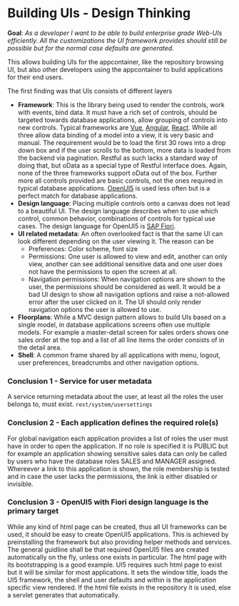 # Building UIs - Design Thinking

**Goal**: _As a developer I want to be able to build enterprise grade Web-UIs efficiently. All the customizations the UI framework provides should still be possible but for the normal case defaults are generated._


This allows building UIs for the appcontainer, like the repository browsing UI, but also other developers using the appcontainer to build applications for their end users.

The first finding was that UIs consists of different layers
 - **Framework**: This is the library being used to render the controls, work with events, bind data. It must have a rich set of controls, should be targeted towards database applications, allow grouping of controls into new controls. Typical frameworks are [Vue](https://vuejs.org/v2/guide/), [Angular](https://angular.io/guide/architecture), [React](https://reactjs.org/docs/getting-started.html). While all three allow data binding of a model into a view, it is very basic and manual. The requirement would be to load the first 30 rows into a drop down box and if the user scrolls to the bottom, more data is loaded from the backend via pagination. Restful as such lacks a standard way of doing that, but oData as a special type of Restful interface does. Again, none of the three frameworks support oData out of the box. Further more all controls provided are basic controls, not the ones required in typical database applications. [OpenUI5](https://openui5.org/) is used less often but is a perfect match for database applications.
 - **Design language**: Placing multiple controls onto a canvas does not lead to a beautiful UI. The design language describes when to use which control, common behavior, combinations of controls for typical use cases. The design language for OpenUI5 is [SAP Fiori](https://experience.sap.com/fiori-design/).
 - **UI related metadata**: An often overlooked fact is that the same UI can look different depending on the user viewing it. The reason can be
   - Preferences: Color scheme, font size
   - Permissions: One user is allowed to view and edit, another can only view, another can see additional sensitive data and one user does not have the permissions to open the screen at all.
   - Navigation permissions: When navigation options are shown to the user, the permissions should be considered as well. It would be a bad UI design to show all navigation options and raise a not-allowed error after the user clicked on it. The UI should only render navigation options the user is allowed to use.
 - **Floorplans**: While a MVC design pattern allows to build UIs based on a single model, in database applications screens often use multiple models. For example a master-detail screen for sales orders shows one sales order at the top and a list of all line items the order consists of in the detail area.
 - **Shell**: A common frame shared by all applications with menu, logout, user preferences, breadcrumbs and other navigation options.

### Conclusion 1 - Service for user metadata

A service returning metadata about the user, at least all the roles the user belongs to, must exist.
`rest/system/usersettings`

### Conclusion 2 - Each application defines the required role(s)

For global navigation each application provides a list of roles the user must have in order to open the application.
If no role is specified it is PUBLIC but for example an application showing sensitive sales data can only be called by users who have the database roles SALES and MANAGER assigned.
Whereever a link to this application is shown, the role membership is tested and in case the user lacks the permissions, the link is either disabled or invisible.

### Conclusion 3 - OpenUI5 with Fiori design language is the primary target

While any kind of html page can be created, thus all UI frameworks can be used, it should be easy to create OpenUI5 applications.
This is achieved by preinstalling the framework but also providing helper methods and services.
The general guidline shall be that required OpenUI5 files are created automatically on the fly, unless one exists in particular. The html page with its bootstrapping is a good example. UI5 requires such html page to exist but it will be similar for most applications. It sets the window title, loads the UI5 framework, the shell and user defaults and within is the application specific view rendered. If the html file exists in the repository it is used, else a servlet generates that automatically.


